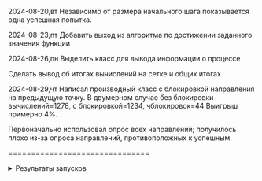 2024-08-20,вт
Независимо от размера начального шага показывается одна успешная попытка.

2024-08-23,пт
Добавить выход из алгоритма по достижении заданного значения функции

2024-08-26,пн
Выделить класс для вывода информации о процессе

Сделать вывод об итогах вычислений на сетке и общих итогах

2024-08-29,чт
Написал производный класс с блокировкой направления на предыдущую точку.
В двумерном случае без блокировки вычислений=1278, с блокировкой=1234, чблокировок=44
Выигрыш примерно 4%.

Первоначально использовал опрос всех направлений; 
получилось плохо из-за опроса направлений, противоположных к успешным.


===============================

<details>
<summary>Результаты запусков</summary>

~/MHJ$ python -m MHJ_obj.MHJ00_cls

+ + + + + Модуль /home/runner/MHJ/MHJ_obj/MHJ00_cls.py - Проверка работы + + + + +
 Создан объект MHJ00_wrt№1 Создан объект MHJ00_prn№1 Создан объект MHJ00_cls№1
+ + + MHJ00_cls№1: dim=2; Fval=4.00e+00/Func=tsFnRosen; ss_init=1.00e-02; ss_min=1.00e-03; ss_coef=2; minFval=1.00e-01; maxNEv=100000.0; X=[-1, 1]; 
Достигнуто ограничение по значению функции
- - - MHJ00_cls: Fval=9.95e-02; ss_cur=2.50e-03; pathLen=3.55e+00; NEv=1278/NSc=732/X=+8.5e-01 +7.2e-01; 
Работа модуля /home/runner/MHJ/MHJ_obj/MHJ00_cls.py завешилась штатно
~/MHJ$ python -m MHJ_obj.MHJ01_cls

+ + + + + Проверка работы модуля /home/runner/MHJ/MHJ_obj/MHJ01_cls.py Создан объект MHJ01_wrt№1 Создан объект MHJ01_prn№1 Создан объект MHJ01_cls№1
+ + + MHJ01_cls№1: dim=2; Fval=4.00e+00/Func=tsFnRosen; ss_init=1.00e-02; ss_min=1.00e-03; ss_coef=2; minFval=1.00e-01; maxNEv=100000.0; X=[-1, 1]; useBlock=True/
Достигнуто ограничение по значению функции
- - - MHJ01_cls: Fval=9.95e-02; ss_cur=2.50e-03; pathLen=3.55e+00; NEv=1234/NSc=732/X=+8.5e-01 +7.2e-01; Nblk=44/
- - - - - Проверка работы модуля завешилась штатно//home/runner/MHJ/MHJ_obj/MHJ01_cls.py
~/MHJ$ python -m MHJ_obj.MHJ11_cls

+ + + + + Проверка работы модуля /home/runner/MHJ/MHJ_obj/MHJ11_cls.py Создан объект MHJ11_wrt№1 Создан объект MHJ11_prn№1 Создан объект MHJ11_cls№1
+ + + MHJ11_cls№1: dim=2; Fval=4.00e+00/Func=tsFnRosen; ss_init=1.00e-02; ss_min=1.00e-03; ss_coef=2; minFval=1.00e-01; maxNEv=100000.0; X=[-1, 1]; useSearchGoodDirs=True/
Достигнуто ограничение по значению функции
- - - MHJ11_cls: Fval=9.95e-02; ss_cur=2.50e-03; pathLen=3.71e+00; NEv=932/NSc=396/X=+8.5e-01 +7.2e-01; |NSrchGd/Sc= 244/ 211
- - - - - Проверка работы модуля завешилась штатно//home/runner/MHJ/MHJ_obj/MHJ11_cls.py

</details>

